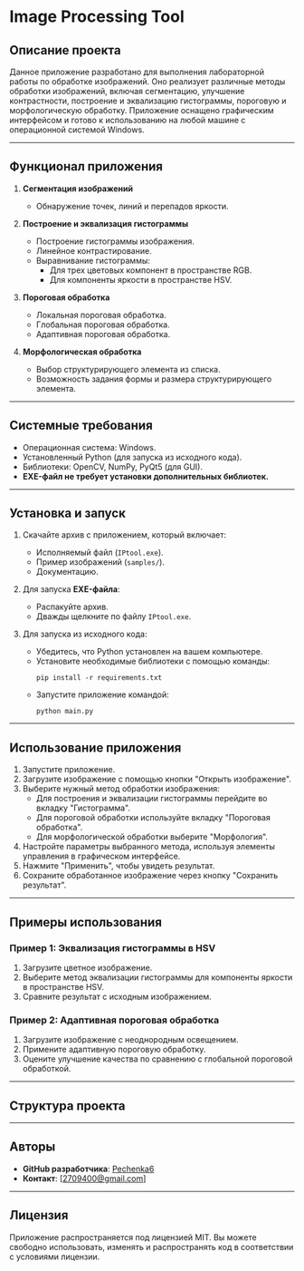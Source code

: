 # Image Processing Tool

## Описание проекта

Данное приложение разработано для выполнения лабораторной работы по обработке изображений. Оно реализует различные методы обработки изображений, включая сегментацию, улучшение контрастности, построение и эквализацию гистограммы, пороговую и морфологическую обработку. Приложение оснащено графическим интерфейсом и готово к использованию на любой машине с операционной системой Windows.

---

## Функционал приложения

1. **Сегментация изображений**
   - Обнаружение точек, линий и перепадов яркости.
   
2. **Построение и эквализация гистограммы**
   - Построение гистограммы изображения.
   - Линейное контрастирование.
   - Выравнивание гистограммы:
     - Для трех цветовых компонент в пространстве RGB.
     - Для компоненты яркости в пространстве HSV.

3. **Пороговая обработка**
   - Локальная пороговая обработка.
   - Глобальная пороговая обработка.
   - Адаптивная пороговая обработка.

4. **Морфологическая обработка**
   - Выбор структурирующего элемента из списка.
   - Возможность задания формы и размера структурирующего элемента.

---

## Системные требования

- Операционная система: Windows.
- Установленный Python (для запуска из исходного кода).
- Библиотеки: OpenCV, NumPy, PyQt5 (для GUI).
- **EXE-файл не требует установки дополнительных библиотек.**

---

## Установка и запуск

1. Скачайте архив с приложением, который включает:
   - Исполняемый файл (`IPtool.exe`).
   - Пример изображений (`samples/`).
   - Документацию.

2. Для запуска **EXE-файла**:
   - Распакуйте архив.
   - Дважды щелкните по файлу `IPtool.exe`.

3. Для запуска из исходного кода:
   - Убедитесь, что Python установлен на вашем компьютере.
   - Установите необходимые библиотеки с помощью команды:
     ```
     pip install -r requirements.txt
     ```
   - Запустите приложение командой:
     ```
     python main.py
     ```

---

## Использование приложения

1. Запустите приложение.
2. Загрузите изображение с помощью кнопки "Открыть изображение".
3. Выберите нужный метод обработки изображения:
   - Для построения и эквализации гистограммы перейдите во вкладку "Гистограмма".
   - Для пороговой обработки используйте вкладку "Пороговая обработка".
   - Для морфологической обработки выберите "Морфология".
4. Настройте параметры выбранного метода, используя элементы управления в графическом интерфейсе.
5. Нажмите "Применить", чтобы увидеть результат.
6. Сохраните обработанное изображение через кнопку "Сохранить результат".

---

## Примеры использования

### Пример 1: Эквализация гистограммы в HSV
1. Загрузите цветное изображение.
2. Выберите метод эквализации гистограммы для компоненты яркости в пространстве HSV.
3. Сравните результат с исходным изображением.

### Пример 2: Адаптивная пороговая обработка
1. Загрузите изображение с неоднородным освещением.
2. Примените адаптивную пороговую обработку.
3. Оцените улучшение качества по сравнению с глобальной пороговой обработкой.

---

## Структура проекта


---

## Авторы

- **GitHub разработчика**: [Pechenka6](https://github.com/Pechenka6)
- **Контакт**: [2709400@gmail.com]

---

## Лицензия

Приложение распространяется под лицензией MIT. Вы можете свободно использовать, изменять и распространять код в соответствии с условиями лицензии.
